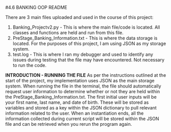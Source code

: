 #4.6 BANKING OOP README

There are 3 main files uploaded and used in the course of this project:
  1. Banking_Projectv2.py -  This is where the main file/code is located. All classes and functions are held and run from this file.
  2. PreStage_Banking_Information.txt - This is where the data storage is located. For the purposes of this project, I am using JSON as my storage system.
  3. test.log - This is where I ran my debugger and used to identify any issues during testing that the file may have encountered. Not necessary to run the code.
 
**INTRODUCTION - RUNNING THE FILE**
As per the instructions outlined at the start of the project, my implementation uses JSON as the main storage system. When running the file in the terminal, the file should automatically request user information to determine whether or not they are held within the PreStage_Banking_Information.txt. The first initial user inputs will be your first name, last name, and date of birth. These will be stored as variables and stored as a key within the JSON dictionary to pull relevant information related to the user. When an instantiation ends, all the information collected during current script will be stored within the JSON file and can be retrieved when you rerun the program again.
